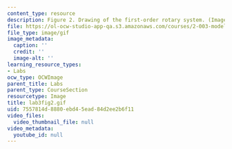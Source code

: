 ```yaml
---
content_type: resource
description: Figure 2. Drawing of the first-order rotary system. (Image by Prof. Trumper.)
file: https://ol-ocw-studio-app-qa.s3.amazonaws.com/courses/2-003-modeling-dynamics-and-control-i-spring-2005/7557814d8880ebd45ead84d2ee2b6f11_lab3fig2.gif
file_type: image/gif
image_metadata:
  caption: ''
  credit: ''
  image-alt: ''
learning_resource_types:
- Labs
ocw_type: OCWImage
parent_title: Labs
parent_type: CourseSection
resourcetype: Image
title: lab3fig2.gif
uid: 7557814d-8880-ebd4-5ead-84d2ee2b6f11
video_files:
  video_thumbnail_file: null
video_metadata:
  youtube_id: null
---
```

